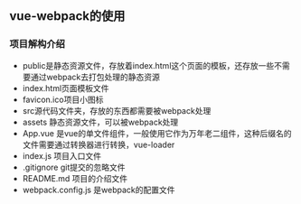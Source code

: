 ## vue-webpack的使用
### 项目解构介绍

- public是静态资源文件，存放着index.html这个页面的模板，还存放一些不需要通过webpack去打包处理的静态资源
- index.html页面模板文件
- favicon.ico项目小图标
- src源代码文件夹，存放的东西都需要被webpack处理
- assets 静态资源文件，可以被webpack处理
- App.vue 是vue的单文件组件，一般使用它作为万年老二组件，这种后缀名的文件需要通过转换器进行转换，vue-loader
- index.js 项目入口文件
- .gitignore git提交的忽略文件
- README.md 项目的介绍文件
- webpack.config.js 是webpack的配置文件
